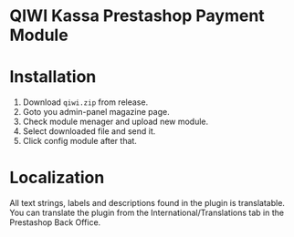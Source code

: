 # QIWI Kassa Prestashop Payment Module

# Installation

1. Download `qiwi.zip` from release.
2. Goto you admin-panel magazine page.
3. Check module menager and upload new module.
4. Select downloaded file and send it.
5. Click config module after that.

# Localization

All text strings, labels and descriptions found in the plugin is translatable.
You can translate the plugin from the International/Translations tab in the Prestashop Back Office.
